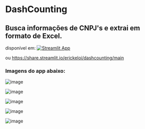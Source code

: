 # DashCounting


## Busca informações de CNPJ's e extrai em formato de Excel.

disponível em: [![Streamlit App](https://static.streamlit.io/badges/streamlit_badge_black_white.svg)](https://share.streamlit.io/erickeloi/dashcounting/main)

ou https://share.streamlit.io/erickeloi/dashcounting/main

### Imagens do app abaixo:

![image](https://user-images.githubusercontent.com/65841249/177694125-788d0754-6da3-4ca0-85f2-ccdc1638d4dd.png)

![image](https://user-images.githubusercontent.com/65841249/177694441-6a897adc-4da6-47ff-b113-a414995e05b9.png)

![image](https://user-images.githubusercontent.com/65841249/177694572-6cc8f4cf-6516-4592-8842-b54f6b9af108.png)

![image](https://user-images.githubusercontent.com/65841249/177694746-42db07eb-c129-4b22-b292-14109337f5cd.png)

![image](https://user-images.githubusercontent.com/65841249/177694809-b438e024-0603-49ef-b0ee-63ee3b64a63d.png)


